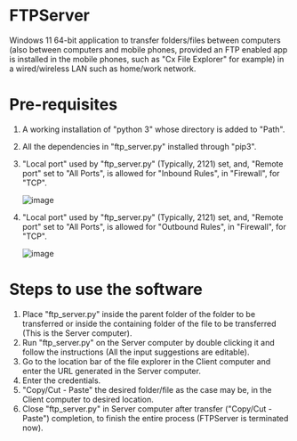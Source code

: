 FTPServer
=========
Windows 11 64-bit application to transfer folders/files between computers (also between computers and mobile phones, provided an FTP enabled app is installed in the mobile phones, such as "Cx File Explorer" for example) in a wired/wireless LAN such as home/work network.

Pre-requisites
==============
1. A working installation of "python 3" whose directory is added to "Path".
2. All the dependencies in "ftp_server.py" installed through "pip3".
3. "Local port" used by "ftp_server.py" (Typically, 2121) set, and, "Remote port" set to "All Ports", is allowed for "Inbound Rules", in "Firewall", for "TCP".
    
   ![image](https://github.com/paulstarmail/FTPServer/assets/60135524/4180572f-6cb8-4537-a32f-02ce9e5424b3)

4. "Local port" used by "ftp_server.py" (Typically, 2121) set, and, "Remote port" set to "All Ports", is allowed for "Outbound Rules", in "Firewall", for "TCP".
   
   ![image](https://github.com/paulstarmail/FTPServer/assets/60135524/fd247230-5c88-45a9-9c33-43724344e22d)


Steps to use the software
=========================
1. Place "ftp_server.py" inside the parent folder of the folder to be transferred or inside the containing folder of the file to be transferred (This is the Server computer).
2. Run "ftp_server.py" on the Server computer by double clicking it and follow the instructions (All the input suggestions are editable).
3. Go to the location bar of the file explorer in the Client computer and enter the URL generated in the Server computer.
4. Enter the credentials.
5. "Copy/Cut - Paste" the desired folder/file as the case may be, in the Client computer to desired location.
6. Close "ftp_server.py" in Server computer after transfer ("Copy/Cut - Paste") completion, to finish the entire process (FTPServer is terminated now).
